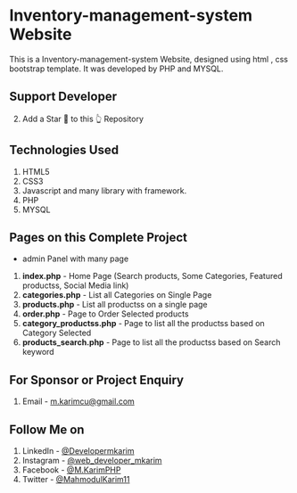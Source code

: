 # Inventory-management-system Website
This is a Inventory-management-system Website, designed using html , css bootstrap template. It was developed by PHP and MYSQL.

## Support Developer
2. Add a Star 🌟  to this 👆 Repository
## Technologies Used
1. HTML5
2. CSS3
3. Javascript and many library with framework.
4. PHP
5. MYSQL


## Pages on this Complete Project
* admin Panel with many page
1. **index.php** - Home Page (Search products, Some Categories, Featured productss, Social Media link)
2. **categories.php** - List all Categories on Single Page
3. **products.php** - List all productss on a single page
4. **order.php** - Page to Order Selected products
5. **category_productss.php** - Page to list all the productss based on Category Selected
6. **products_search.php** - Page to list all the productss based on Search keyword


## For Sponsor or Project Enquiry
1. Email - m.karimcu@gmail.com


## Follow Me on
1. LinkedIn - [@Developermkarim](https://www.linkedin.com/ "Mahmodul Karim on LinkedIn")
2. Instagram - [@web_developer_mkarim](https://www.instagram.com/web_developer_mkarim/ "Mahmodul Karim on Instagram")
3. Facebook - [@M.KarimPHP](https://www.facebook.com/M.KarimPHP/ "Mahmodul Karim on Facebook")
5. Twitter - [@MahmodulKarim11](https://twitter.com/MahmodulKarim11 "Mahmodul Karim on Twitter")